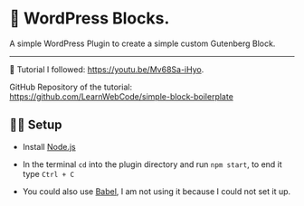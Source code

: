 # 🧱 WordPress Blocks.

A simple WordPress Plugin to create a simple custom Gutenberg Block.

---

📖 Tutorial I followed: https://youtu.be/Mv68Sa-iHyo.

GitHub Repository of the tutorial: https://github.com/LearnWebCode/simple-block-boilerplate

## 🧑‍💻 Setup

- Install [Node.js](https://nodejs.org/)
- In the terminal `cd` into the plugin directory and run `npm start`, to end it type `Ctrl + C`

- You could also use [Babel](https://babeljs.io/), I am not using it because I could not set it up.
